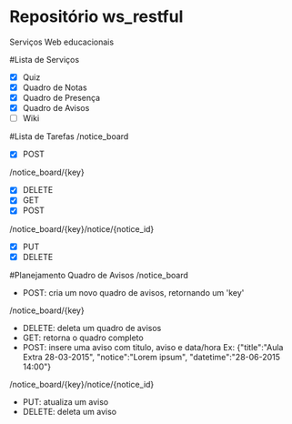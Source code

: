Repositório ws_restful
=============
Serviços Web educacionais

#Lista de Serviços
- [x] Quiz
- [x] Quadro de Notas
- [x] Quadro de Presença
- [x] Quadro de Avisos
- [ ] Wiki

#Lista de Tarefas
/notice_board
- [x] POST

/notice_board/{key}
- [x] DELETE
- [x] GET
- [x] POST

/notice_board/{key}/notice/{notice_id}
- [x] PUT
- [x] DELETE

#Planejamento Quadro de Avisos
/notice_board
- POST: cria um novo quadro de avisos, retornando um 'key'

/notice_board/{key}
- DELETE: deleta um quadro de avisos
- GET: retorna o quadro completo
- POST: insere uma aviso com titulo, aviso e data/hora
Ex: {"title":"Aula Extra 28-03-2015", "notice":"Lorem ipsum", "datetime":"28-06-2015 14:00"}

/notice_board/{key}/notice/{notice_id}
- PUT: atualiza um aviso
- DELETE: deleta um aviso